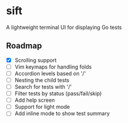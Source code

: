 # sift
A lightweight terminal UI for displaying Go tests

## Roadmap

- [x] Scrolling support
- [ ] Vim keymaps for handling folds
- [ ] Accordion levels based on '/'
- [ ] Nesting the child tests
- [ ] Search for tests with '/'
- [ ] Filter tests by status (pass/fail/skip)
- [ ] Add help screen
- [ ] Support for light mode
- [ ] Add inline mode to show test summary

